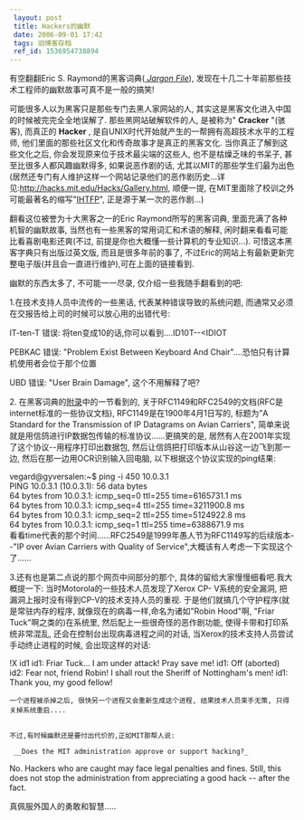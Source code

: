 ```yaml
---
 layout: post
 title: Hackers的幽默
 date: 2006-09-01 17:42
 tags: 旧博客存档
 ref_id: 1536954738894
---
```

有空翻翻Eric S. Raymond的黑客词典([ _Jargon
File_](http://www.catb.org/jargon/html/index.html)),
发现在十几二十年前那些技术工程师的幽默故事可真不是一般的搞笑!



可能很多人以为黑客只是那些专门去黑人家网站的人, 其实这是黑客文化进入中国的时候被完完全全地误解了. 那些黑网站破解软件的人, 是被称为"
**Cracker** "(骇客), 而真正的 **Hacker** , 是自UNIX时代开始就产生的一帮拥有高超技术水平的工程师,
他们里面的那些社区文化和传奇故事才是真正的黑客文化. 当你真正了解到这些文化之后, 你会发现原来位于技术最尖端的这些人, 也不是枯燥乏味的书呆子,
甚至比很多人都风趣幽默得多, 如果说恶作剧的话,
尤其以MIT的那些学生们最为出色(居然还专门有人维护这样一个网站记录他们的恶作剧历史...详见:<http://hacks.mit.edu/Hacks/Gallery.html>,
顺便一提,
在MIT里面除了校训之外可能最著名的缩写"[IHTFP](http://www.mit.edu/people/mjbauer/ihtfp.html)",
正是源于某一次的恶作剧...)



翻看这位被誉为十大黑客之一的Eric Raymond所写的黑客词典, 里面充满了各种机智的幽默故事, 当然也有一些黑客的常用词汇和术语的解释,
闲时翻来看看可能比看喜剧电影还爽(不过, 前提是你也大概懂一些计算机的专业知识...). 可惜这本黑客字典只有出版过英文版, 而且是很多年前的事了,
不过Eric的网站上有最新更新完整电子版(并且会一直进行维护),可在上面的链接看到.



幽默的东西太多了, 不可能一一尽录, 仅介绍一些我随手翻看到的吧:

1.在技术支持人员中流传的一些黑话, 代表某种错误导致的系统问题, 而通常又必须在交报告给上司的时候可以放心用的出错代号:

IT-ten-T 错误: 将ten变成10的话,你可以看到....ID10T--<IDIOT

PEBKAC 错误: "Problem Exist Between Keyboard And Chair"....恐怕只有计算机使用者会位于那个位置

UBD 错误: "User Brain Damage", 这个不用解释了吧?



2\. 在黑客词典的[附录](http://www.catb.org/jargon/html/meaning-of-hack.html)中的一节看到的,
关于RFC1149和RFC2549的文档(RFC是internet标准的一些协议文档), RFC1149是在1900年4月1日写的, 标题为"A
Standard for the Transmission of IP Datagrams on Avian Carriers",
简单来说就是用信鸽进行IP数据包传输的标准协议......更搞笑的是, 居然有人在2001年实现了这个协议--用程序打印出数据包,
然后让信鸽把打印版本从山谷这一边飞到那一边, 然后在那一边用OCR识别输入回电脑, 以下根据这个协议实现的ping结果:

vegard@gyversalen:~$ ping -i 450 10.0.3.1  
PING 10.0.3.1 (10.0.3.1): 56 data bytes  
64 bytes from 10.0.3.1: icmp_seq=0 ttl=255 time=6165731.1 ms  
64 bytes from 10.0.3.1: icmp_seq=4 ttl=255 time=3211900.8 ms  
64 bytes from 10.0.3.1: icmp_seq=2 ttl=255 time=5124922.8 ms  
64 bytes from 10.0.3.1: icmp_seq=1 ttl=255 time=6388671.9 ms  
看看time代表的那个时间......RFC2549是1999年愚人节为RFC1149写的后续版本--"IP over Avian Carriers
with Quality of Service",大概该有人考虑一下实现这个了......



3.还有也是第二点说的那个网页中间部分的那个, 具体的留给大家慢慢细看吧.我大概提一下: 当时Motorola的一些技术人员发现了Xerox CP-
V系统的安全漏洞, 把漏洞上报时没有得到CP-V的技术支持人员的重视. 于是他们就搞几个守护程序(就是常驻内存的程序,
就像现在的病毒一样,命名为诸如"Robin Hood"啊, "Friar Tuck"啊之类的)在系统里, 然后配上一些很奇怪的恶作剧功能,
使得卡带和打印系统非常混乱, 还会在控制台出现病毒进程之间的对话, 当Xerox的技术支持人员尝试手动终止进程的时候, 会出现这样的对话:

!X id1 id1: Friar Tuck... I am under attack! Pray save me! id1: Off (aborted)
id2: Fear not, friend Robin! I shall rout the Sheriff of Nottingham's men!
id1: Thank you, my good fellow!

    
    
    一个进程被杀掉之后, 很快另一个进程又会重新生成这个进程, 结果技术人员束手无策, 只得关掉系统重启....
    
    
    不过,有时候幽默还是要付出代价的,正如MIT那帮人说:  
    
     __Does the MIT administration approve or support hacking?_ 

No. Hackers who are caught may face legal penalties and fines. Still, this
does not stop the administration from appreciating a good hack -- after the
fact.

真佩服外国人的勇敢和智慧.....

